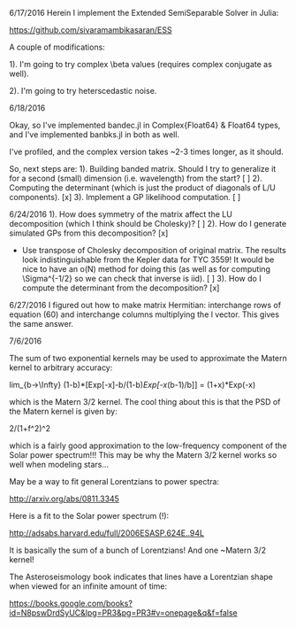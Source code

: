 6/17/2016
Herein I implement the Extended SemiSeparable Solver in Julia:

https://github.com/sivaramambikasaran/ESS

A couple of modifications:

1). I'm going to try complex \beta values (requires
complex conjugate as well).

2). I'm going to try heterscedastic noise.

6/18/2016

Okay, so I've implemented bandec.jl in Complex{Float64} & Float64 types,
and I've implemented banbks.jl in both as well.

I've profiled, and the complex version takes ~2-3 times longer, as it should.

So, next steps are:
1). Building banded matrix.  Should I try to generalize it for a second
(small) dimension (i.e. wavelength) from the start? [ ]
2). Computing the determinant (which is just the product of diagonals of L/U components). [x]
3). Implement a GP likelihood computation. [ ]

6/24/2016
1). How does symmetry of the matrix affect the LU decomposition (which I think
should be Cholesky)? [ ]
2). How do I generate simulated GPs from this decomposition? [x]
 -  Use transpose of Cholesky decomposition of original matrix.  The results
    look indistinguishable from the Kepler data for TYC 3559!  It would be
    nice to have an o(N) method for doing this (as well as for computing
    \Sigma^{-1/2} so we can check that inverse is iid). [ ]
3). How do I compute the determinant from the decomposition? [x]

6/27/2016
I figured out how to make matrix Hermitian: interchange rows of equation (60)
and interchange columns multiplying the l vector.  This gives the same answer.

7/6/2016

The sum of two exponential kernels may be used to approximate the Matern
kernel to arbitrary accuracy:

lim_{b->\Infty} (1-b)*[Exp[-x]-b/(1-b)*Exp[-x*(b-1)/b]] = (1+x)*Exp(-x)

which is the Matern 3/2 kernel.  The cool thing about this is that
the PSD of the Matern kernel is given by:

2/(1+f^2)^2

which is a fairly good approximation to the low-frequency component of the
Solar power spectrum!!!  This may be why the Matern 3/2 kernel works so well 
when modeling stars...

May be a way to fit general Lorentzians to power spectra:

http://arxiv.org/abs/0811.3345

Here is a fit to the Solar power spectrum (!):

http://adsabs.harvard.edu/full/2006ESASP.624E..94L

It is basically the sum of a bunch of Lorentzians!  And one ~Matern 3/2
kernel!

The Asteroseismology book indicates that lines have a Lorentzian
shape when viewed for an infinite amount of time:

https://books.google.com/books?id=N8pswDrdSyUC&lpg=PR3&pg=PR3#v=onepage&q&f=false
